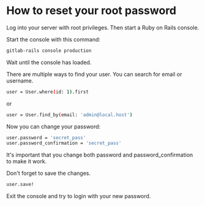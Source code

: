 # How to reset your root password

Log into your server with root privileges. Then start a Ruby on Rails console.

Start the console with this command:

```bash
gitlab-rails console production
```

Wait until the console has loaded.

There are multiple ways to find your user. You can search for email or username.

```bash
user = User.where(id: 1).first
```

or

```bash
user = User.find_by(email: 'admin@local.host')
```

Now you can change your password:

```bash
user.password = 'secret_pass'
user.password_confirmation = 'secret_pass'
```

It's important that you change both password and password_confirmation to make it work.

Don't forget to save the changes.

```bash
user.save!
```

Exit the console and try to login with your new password.
